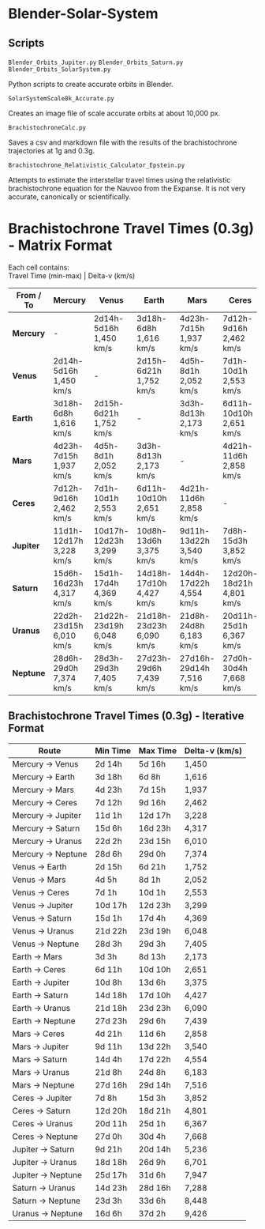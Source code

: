 # Blender-Solar-System





## Scripts
`Blender_Orbits_Jupiter.py`
`Blender_Orbits_Saturn.py`
`Blender_Orbits_SolarSystem.py`

Python scripts to create accurate orbits in Blender.

`SolarSystemScale8k_Accurate.py`

Creates an image file of scale accurate orbits at about 10,000 px.

`BrachistochroneCalc.py`

Saves a csv and markdown file with the results of the brachistochrone trajectories at 1g and 0.3g.

`Brachistochrone_Relativistic_Calculator_Epstein.py`

Attempts to estimate the interstellar travel times using the relativistic brachistochrone equation for the Nauvoo from the Expanse. It is not very accurate, canonically or scientifically.

##

# Brachistochrone Travel Times (0.3g) - Matrix Format

Each cell contains:  
Travel Time (min-max) | Delta-v (km/s)

| From / To  | Mercury | Venus | Earth | Mars | Ceres | Jupiter | Saturn | Uranus | Neptune |
|------------|---------|-------|-------|------|-------|---------|--------|--------|---------|
| **Mercury**| - | 2d14h-5d16h  1,450 km/s | 3d18h-6d8h  1,616 km/s | 4d23h-7d15h  1,937 km/s | 7d12h-9d16h  2,462 km/s | 11d1h-12d17h  3,228 km/s | 15d6h-16d23h  4,317 km/s | 22d2h-23d15h  6,010 km/s | 28d6h-29d0h  7,374 km/s |
| **Venus**  | 2d14h-5d16h  1,450 km/s | - | 2d15h-6d21h  1,752 km/s | 4d5h-8d1h  2,052 km/s | 7d1h-10d1h  2,553 km/s | 10d17h-12d23h  3,299 km/s | 15d1h-17d4h  4,369 km/s | 21d22h-23d19h  6,048 km/s | 28d3h-29d3h  7,405 km/s |
| **Earth**  | 3d18h-6d8h  1,616 km/s | 2d15h-6d21h  1,752 km/s | - | 3d3h-8d13h  2,173 km/s | 6d11h-10d10h  2,651 km/s | 10d8h-13d6h  3,375 km/s | 14d18h-17d10h  4,427 km/s | 21d18h-23d23h  6,090 km/s | 27d23h-29d6h  7,439 km/s |
| **Mars**   | 4d23h-7d15h  1,937 km/s | 4d5h-8d1h  2,052 km/s | 3d3h-8d13h  2,173 km/s | - | 4d21h-11d6h  2,858 km/s | 9d11h-13d22h  3,540 km/s | 14d4h-17d22h  4,554 km/s | 21d8h-24d8h  6,183 km/s | 27d16h-29d14h  7,516 km/s |
| **Ceres**  | 7d12h-9d16h  2,462 km/s | 7d1h-10d1h  2,553 km/s | 6d11h-10d10h  2,651 km/s | 4d21h-11d6h  2,858 km/s | - | 7d8h-15d3h  3,852 km/s | 12d20h-18d21h  4,801 km/s | 20d11h-25d1h  6,367 km/s | 27d0h-30d4h  7,668 km/s |
| **Jupiter**| 11d1h-12d17h  3,228 km/s | 10d17h-12d23h  3,299 km/s | 10d8h-13d6h  3,375 km/s | 9d11h-13d22h  3,540 km/s | 7d8h-15d3h  3,852 km/s | - | 9d21h-20d14h  5,236 km/s | 18d18h-26d9h  6,701 km/s | 25d17h-31d6h  7,947 km/s |
| **Saturn** | 15d6h-16d23h  4,317 km/s | 15d1h-17d4h  4,369 km/s | 14d18h-17d10h  4,427 km/s | 14d4h-17d22h  4,554 km/s | 12d20h-18d21h  4,801 km/s | 9d21h-20d14h  5,236 km/s | - | 14d23h-28d16h  7,288 km/s | 23d3h-33d6h  8,448 km/s |
| **Uranus** | 22d2h-23d15h  6,010 km/s | 21d22h-23d19h  6,048 km/s | 21d18h-23d23h  6,090 km/s | 21d8h-24d8h  6,183 km/s | 20d11h-25d1h  6,367 km/s | 18d18h-26d9h  6,701 km/s | 14d23h-28d16h  7,288 km/s | - | 16d6h-37d2h  9,426 km/s |
| **Neptune**| 28d6h-29d0h  7,374 km/s | 28d3h-29d3h  7,405 km/s | 27d23h-29d6h  7,439 km/s | 27d16h-29d14h  7,516 km/s | 27d0h-30d4h  7,668 km/s | 25d17h-31d6h  7,947 km/s | 23d3h-33d6h  8,448 km/s | 16d6h-37d2h  9,426 km/s | - |

## Brachistochrone Travel Times (0.3g) - Iterative Format

| Route | Min Time | Max Time | Delta-v (km/s) |
|--------|-----------|-----------|---------------|
| Mercury -> Venus | 2d 14h | 5d 16h | 1,450 |
| Mercury -> Earth | 3d 18h | 6d 8h | 1,616 |
| Mercury -> Mars | 4d 23h | 7d 15h | 1,937 |
| Mercury -> Ceres | 7d 12h | 9d 16h | 2,462 |
| Mercury -> Jupiter | 11d 1h | 12d 17h | 3,228 |
| Mercury -> Saturn | 15d 6h | 16d 23h | 4,317 |
| Mercury -> Uranus | 22d 2h | 23d 15h | 6,010 |
| Mercury -> Neptune | 28d 6h | 29d 0h | 7,374 |
| Venus -> Earth | 2d 15h | 6d 21h | 1,752 |
| Venus -> Mars | 4d 5h | 8d 1h | 2,052 |
| Venus -> Ceres | 7d 1h | 10d 1h | 2,553 |
| Venus -> Jupiter | 10d 17h | 12d 23h | 3,299 |
| Venus -> Saturn | 15d 1h | 17d 4h | 4,369 |
| Venus -> Uranus | 21d 22h | 23d 19h | 6,048 |
| Venus -> Neptune | 28d 3h | 29d 3h | 7,405 |
| Earth -> Mars | 3d 3h | 8d 13h | 2,173 |
| Earth -> Ceres | 6d 11h | 10d 10h | 2,651 |
| Earth -> Jupiter | 10d 8h | 13d 6h | 3,375 |
| Earth -> Saturn | 14d 18h | 17d 10h | 4,427 |
| Earth -> Uranus | 21d 18h | 23d 23h | 6,090 |
| Earth -> Neptune | 27d 23h | 29d 6h | 7,439 |
| Mars -> Ceres | 4d 21h | 11d 6h | 2,858 |
| Mars -> Jupiter | 9d 11h | 13d 22h | 3,540 |
| Mars -> Saturn | 14d 4h | 17d 22h | 4,554 |
| Mars -> Uranus | 21d 8h | 24d 8h | 6,183 |
| Mars -> Neptune | 27d 16h | 29d 14h | 7,516 |
| Ceres -> Jupiter | 7d 8h | 15d 3h | 3,852 |
| Ceres -> Saturn | 12d 20h | 18d 21h | 4,801 |
| Ceres -> Uranus | 20d 11h | 25d 1h | 6,367 |
| Ceres -> Neptune | 27d 0h | 30d 4h | 7,668 |
| Jupiter -> Saturn | 9d 21h | 20d 14h | 5,236 |
| Jupiter -> Uranus | 18d 18h | 26d 9h | 6,701 |
| Jupiter -> Neptune | 25d 17h | 31d 6h | 7,947 |
| Saturn -> Uranus | 14d 23h | 28d 16h | 7,288 |
| Saturn -> Neptune | 23d 3h | 33d 6h | 8,448 |
| Uranus -> Neptune | 16d 6h | 37d 2h | 9,426 |